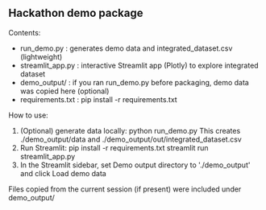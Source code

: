 Hackathon demo package
----------------------
Contents:
- run_demo.py         : generates demo data and integrated_dataset.csv (lightweight)
- streamlit_app.py    : interactive Streamlit app (Plotly) to explore integrated dataset
- demo_output/        : if you ran run_demo.py before packaging, demo data was copied here (optional)
- requirements.txt    : pip install -r requirements.txt

How to use:
1) (Optional) generate data locally:
   python run_demo.py
   This creates ./demo_output/data and ./demo_output/out/integrated_dataset.csv
2) Run Streamlit:
   pip install -r requirements.txt
   streamlit run streamlit_app.py
3) In the Streamlit sidebar, set Demo output directory to './demo_output' and click Load demo data

Files copied from the current session (if present) were included under demo_output/
